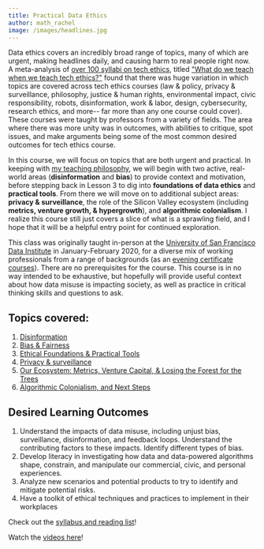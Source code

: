```yaml
---
title: Practical Data Ethics
author: math_rachel
image: /images/headlines.jpg
---
```


Data ethics covers an incredibly broad range of topics, many of which are urgent, making headlines daily, and causing harm to real people right now. A meta-analysis of [over 100 syllabi on tech ethics](https://medium.com/@cfiesler/tech-ethics-curricula-a-collection-of-syllabi-3eedfb76be18), titled ["What do we teach when we teach tech ethics?"](https://cmci.colorado.edu/~cafi5706/SIGCSE2020_EthicsSyllabi.pdf) found that there was huge variation in which topics are covered across tech ethics courses (law & policy, privacy & surveillance, philosophy, justice & human rights, environmental impact, civic responsibility, robots, disinformation, work & labor, design, cybersecurity, research ethics, and more-- far more than any one course could cover).  These courses were taught by professors from a variety of fields.  The area where there was more unity was in outcomes, with abilities to critique, spot issues, and make arguments being some of the most common desired outcomes for tech ethics course. 

In this course, we will focus on topics that are both urgent and practical. In keeping with [my teaching philosophy](https://www.fast.ai/2016/10/08/teaching-philosophy/), we will begin with two active, real-world areas (**disinformation** and **bias**) to provide context and motivation, before stepping back in Lesson 3 to dig into **foundations of data ethics** and **practical tools**.  From there we will move on to additional subject areas: **privacy & surveillance**, the role of the Silicon Valley ecosystem (including **metrics, venture growth, & hypergrowth**), and **algorithmic colonialism**. I realize this course still just covers a slice of what is a sprawling field, and I hope that it will be a helpful entry point for continued exploration.

This class was originally taught in-person at the [University of San Francisco Data Institute](https://www.usfca.edu/data-institute) in January-February 2020, for a diverse mix of working professionals from a range of backgrounds (as an [evening certificate courses](https://www.usfca.edu/data-institute/certificates)). There are no prerequisites for the course. This course is in no way intended to be exhaustive, but hopefully will provide useful context about how data misuse is impacting society, as well as practice in critical thinking skills and questions to ask.

## Topics covered:

1. [Disinformation](/syllabus/#lesson-1-disinformation)
2. [Bias & Fairness](/syllabus/#lesson-2-bias--fairness)
3. [Ethical Foundations & Practical Tools](/syllabus/#lesson-3-ethical-foundations--practical-tools)
4. [Privacy & surveillance](/syllabus/#lesson-4-privacy-and-surveillance)
5. [Our Ecosystem: Metrics, Venture Capital, & Losing the Forest for the Trees](/syllabus/#lesson-5-how-did-we-get-here-our-ecosystem)
6. [Algorithmic Colonialism, and Next Steps](/syllabus/#lesson-6-algorithmic-colonialism-and-next-steps)

## Desired Learning Outcomes

1. Understand the impacts of data misuse, including unjust bias, surveillance, disinformation, and feedback loops. Understand the contributing factors to these impacts. Identify different types of bias.
2. Develop literacy in investigating how data and data-powered algorithms shape, constrain, and manipulate our commercial, civic, and personal experiences.
3. Analyze new scenarios and potential products to try to identify and mitigate potential risks.
4. Have a toolkit of ethical techniques and practices to implement in their workplaces

Check out the [syllabus and reading list](/syllabus)!

Watch the [videos here](http://ethics.fast.ai/videos/?lesson=1)!
